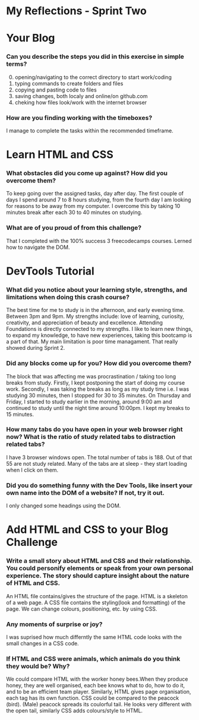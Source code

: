 # My Reflections - Sprint Two

# Your Blog 

### Can you describe the steps you did in this exercise in simple terms?
0) opening/navigating to the correct directory to start work/coding
1) typing commands to create folders and files
2) copying and pasting code to files
3) saving changes, both localy and online/on github.com
4) cheking how files look/work with the internet browser 



### How are you finding working with the timeboxes?
I manage to complete the tasks within the recommended timeframe.


# Learn HTML and CSS 

### What obstacles did you come up against? How did you overcome them?
To keep going over the assigned tasks, day after day. The first couple of days I spend around 7 to 8 hours studying, from the fourth day I am looking for reasons to be away from my computer. I overcome this by taking 10 minutes break after each 30 to 40 minutes on studying.


### What are of you proud of from this challenge?
That I completed with the 100% success 3 freecodecamps courses.
Lerned how to navigate the DOM. 

# DevTools Tutorial

### What did you notice about your learning style, strengths, and limitations when doing this crash course?
The best time for me to study is in the afternoon, and early evening time. 
Between 3pm and 9pm.
My strengths include: love of learning, curiosity, creativity, and appreciation of beauty and excellence.
Attending Foundations is directly connected to my strengths. I like to learn new things, to expand my knowledge, to have new experiences, taking this bootcamp is a part of that. 
My main limitation is poor time managament. That really showed during Sprint 2.


### Did any blocks come up for you? How did you overcome them?
The block that was affecting me was procrastination / taking too long breaks from study.
Firstly, I kept postponing the start of doing my course work.
Secondly, I was taking the breaks as long as my study time i.e. 
I was studying 30 minutes, then I stopped for 30 to 35 minutes.
On Thursday and Friday, I started to study earlier in the morning, around 9:00 am and continued to study
until the night time around 10:00pm. I kept my breaks to 15 minutes.



### How many tabs do you have open in your web browser right now? What is the ratio of study related tabs to distraction related tabs?
I have 3 browser windows open. The total number of tabs is 188.
Out of that 55 are not study related.
Many of the tabs are at sleep - they start loading when I click on them.

### Did you do something funny with the Dev Tools, like insert your own name into the DOM of a website? If not, try it out.
I only changed some headings using the DOM.



# Add HTML and CSS to your Blog Challenge

### Write a small story about HTML and CSS and their relationship. You could personify elements or speak from your own personal experience. The story should capture insight about the nature of HTML and CSS.  
An HTML file contains/gives the structure of the page. HTML is a skeleton of a web page.
A CSS file contains the styling(look and formatting) of the page. 
We can change colours, positioning, etc. by using CSS.


### Any moments of surprise or joy? 
I was suprised how much differntly the same HTML code looks with the small changes in a CSS code.


### If HTML and CSS were animals, which animals do you think they would be? Why?
We could compare HTML with the worker honey bees.When they produce honey, they are well organised, each bee knows what to do, how to do it, and to be an efficient team player. Similarly, HTML gives page organisation, each tag has its own function.
CSS could be compared to the peacock (bird). (Male) peacock spreads its coulorful tail.
He looks very different with the open tail, similarly CSS adds colours/style to HTML.

